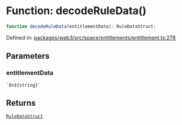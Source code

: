 # Function: decodeRuleData()

```ts
function decodeRuleData(entitlementData): RuleDataStruct;
```

Defined in: [packages/web3/src/space/entitlements/entitlement.ts:278](https://github.com/towns-protocol/towns/blob/0db1fd0ac7258e8db8cedfb6183e8eade8284fa1/packages/web3/src/space/entitlements/entitlement.ts#L278)

## Parameters

### entitlementData

`` `0x${string}` ``

## Returns

[`RuleDataStruct`](../namespaces/IRuleEntitlementBase/type-aliases/RuleDataStruct.md)
